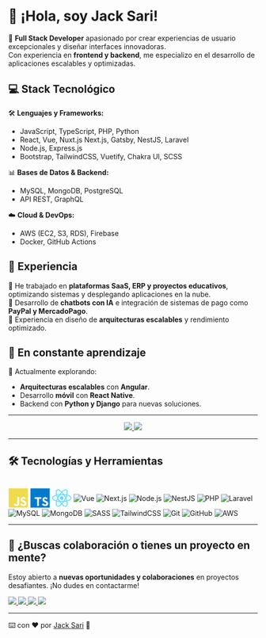 # 👋 ¡Hola, soy Jack Sari!  

🚀 **Full Stack Developer** apasionado por crear experiencias de usuario excepcionales y diseñar interfaces innovadoras.  
Con experiencia en **frontend y backend**, me especializo en el desarrollo de aplicaciones escalables y optimizadas.  

## 💻 Stack Tecnológico  
🛠 **Lenguajes y Frameworks:**  
- JavaScript, TypeScript, PHP, Python 
- React, Vue, Nuxt.js Next.js, Gatsby, NestJS, Laravel  
- Node.js, Express.js  
- Bootstrap, TailwindCSS, Vuetify, Chakra UI, SCSS

📊 **Bases de Datos & Backend:**  
- MySQL, MongoDB, PostgreSQL  
- API REST, GraphQL  

☁️ **Cloud & DevOps:**  
- AWS (EC2, S3, RDS), Firebase  
- Docker, GitHub Actions  

## 🎯 Experiencia  
🔹 He trabajado en **plataformas SaaS, ERP y proyectos educativos**, optimizando sistemas y desplegando aplicaciones en la nube.  
🔹 Desarrollo de **chatbots con IA** e integración de sistemas de pago como **PayPal y MercadoPago**.  
🔹 Experiencia en diseño de **arquitecturas escalables** y rendimiento optimizado.  

## 🌱 En constante aprendizaje  
📌 Actualmente explorando:  
- **Arquitecturas escalables** con **Angular**.  
- Desarrollo **móvil** con **React Native**.  
- Backend con **Python y Django** para nuevas soluciones.   

---

<div align="center">
  <a href="https://github.com/jacksari">
    <img height="180em" src="https://github-readme-stats.vercel.app/api?username=jacksari&show_icons=true&theme=dark&include_all_commits=true&count_private=true"/>
    <img height="180em" src="https://github-readme-stats.vercel.app/api/top-langs/?username=jacksari&layout=compact&langs_count=7&theme=dark"/>
  </a>
</div>

---

## 🛠 Tecnologías y Herramientas  

<div style="display: inline_block"><br>
  <img align="center" alt="JavaScript" height="40" width="40" src="https://raw.githubusercontent.com/devicons/devicon/master/icons/javascript/javascript-plain.svg">
  <img align="center" alt="TypeScript" height="40" width="40" src="https://raw.githubusercontent.com/devicons/devicon/master/icons/typescript/typescript-plain.svg">
  <img align="center" alt="React" height="40" width="40" src="https://raw.githubusercontent.com/devicons/devicon/master/icons/react/react-original.svg">
  <img align="center" alt="Vue" height="40" width="40" src="https://cdn.jsdelivr.net/gh/devicons/devicon/icons/vuejs/vuejs-original.svg">
  <img align="center" alt="Next.js" height="40" width="40" src="https://cdn.jsdelivr.net/gh/devicons/devicon/icons/nextjs/nextjs-original.svg">
  <!-- <img align="center" alt="Gatsby" height="40" width="40" src="https://cdn.jsdelivr.net/gh/devicons/devicon/icons/gatsby/gatsby-plain.svg"> -->
  <img align="center" alt="Node.js" height="40" width="40" src="https://cdn.jsdelivr.net/gh/devicons/devicon/icons/nodejs/nodejs-original.svg">
  <img align="center" alt="NestJS" height="40" width="40" src="https://upload.wikimedia.org/wikipedia/commons/a/a8/NestJS.svg">
  <img align="center" alt="PHP" height="40" width="40" src="https://cdn.jsdelivr.net/gh/devicons/devicon/icons/php/php-original.svg">
  <img align="center" alt="Laravel" height="40" width="40" src="https://upload.wikimedia.org/wikipedia/commons/thumb/9/9a/Laravel.svg/1969px-Laravel.svg.png">
  <img align="center" alt="MySQL" height="40" width="40" src="https://cdn.jsdelivr.net/gh/devicons/devicon/icons/mysql/mysql-original.svg">
  <img align="center" alt="MongoDB" height="40" width="40" src="https://cdn.jsdelivr.net/gh/devicons/devicon/icons/mongodb/mongodb-original.svg">
  <img align="center" alt="SASS" height="40" width="40" src="https://cdn.jsdelivr.net/gh/devicons/devicon/icons/sass/sass-original.svg">
  <img align="center" alt="TailwindCSS" height="40" width="40" src="https://image.pngaaa.com/779/6447779-middle.png">
  <img align="center" alt="Git" height="40" width="40" src="https://cdn.jsdelivr.net/gh/devicons/devicon/icons/git/git-original.svg">
  <img align="center" alt="GitHub" height="40" width="40" src="https://cdn.jsdelivr.net/gh/devicons/devicon/icons/github/github-original.svg">
  <img align="center" alt="AWS" height="40" width="40" src="https://upload.wikimedia.org/wikipedia/commons/thumb/9/93/Amazon_Web_Services_Logo.svg/2560px-Amazon_Web_Services_Logo.svg.png">
  
</div>

---

## 🚀 ¿Buscas colaboración o tienes un proyecto en mente?  
Estoy abierto a **nuevas oportunidades y colaboraciones** en proyectos desafiantes. ¡No dudes en contactarme!  



<div> 
  <a href="https://www.youtube.com/channel/UCUH2MeUHk0Vg7LGGz2v_Q5w" target="_blank">
    <img src="https://img.shields.io/badge/YouTube-FF0000?style=for-the-badge&logo=youtube&logoColor=white">
  </a>
  <a href="https://twitter.com/sari_jack" target="_blank">
    <img src="https://img.shields.io/badge/Twitter-1DA1F2?style=for-the-badge&logo=twitter&logoColor=white">
  </a> 
  <a href="mailto:contatojacksari@gmail.com">
    <img src="https://img.shields.io/badge/Gmail-D14836?style=for-the-badge&logo=gmail&logoColor=white">
  </a>
  <a href="https://www.linkedin.com/in/jacksari/" target="_blank">
    <img src="https://img.shields.io/badge/LinkedIn-0077B5?style=for-the-badge&logo=linkedin&logoColor=white">
  </a>
</div>

---

⌨️ con ❤️ por [Jack Sari](https://www.jacksari.com/) 👋
